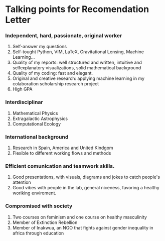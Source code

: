 # Talking points for Recomendation Letter
### Independent, hard, passionate, original worker
1. Self-answer my questions
2. Self-tought Python, VIM, LaTeX, Gravitational Lensing, Machine Learning...
3. Quality of my reports: well structured and written, intuitive and selfexplanatory visualizations, solid mathematical background 
4. Quality of my coding: fast and elegant.
5. Original and creative research: applying machine learning in my colaboration scholarship research project
6. High GPA
### Interdisciplinar
1. Mathematical Physics
2. Extragalactic Astrophysics
3. Computational Ecology
### International background
1. Research in Spain, America and United Kindgom
2. Flexible to different working flows and methods
### Efficient comunication and teamwork skills. 
1. Good presentations, with visuals, diagrams and jokes to catch people's attention
2. Good vibes with people in the lab, general niceness, favoring a healthy woriking enviroment.
### Compromised with society
1. Two courses on feminism and one course on healthy masculinity
2. Member of Extinction Rebellion 
3. Member of Inakwua, an NGO that fights against gender inequality in africa through education 
